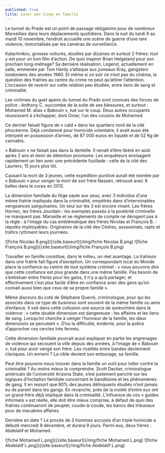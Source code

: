 ```yaml
---
published: true
title: Laver son linge en famille
---
```



Le tunnel du Prado est un point de passage obligatoire pour de nombreux Marseillais dans leurs déplacements quotidiens. Dans la nuit du lundi 9 au mardi 10 novembre, l’endroit accueille une scène de guerre d’une rare violence, immortalisée par les caméras de surveillance.

Kalachnikov, grosses voitures, douilles par dizaines et surtout 2 frères: tout y est pour un bon film d’action. De quoi inspirer Brian Helgeland pour son prochain long-métrage? Sa dernière réalisation, Legend, actuellement en salle, emmenée par Tom Hardy s’attaque aux jumeaux Kray, gangsters londoniens des années 1960. Et même si ce soir ce n’est pas du cinéma, la question des fratries au centre du crime ne peut qu’attirer l’attention. L’occasion de revenir sur cette relation peu étudiée, entre liens de sang et criminalité. 

Les victimes du guet apens du tunnel du Prado sont connues des forces de police : Anthony C. succombe de la suite de ses blessures, et surtout : Mohamed M. alias « Babouin », tué sur le coup. Deux autres occupants réussissent à s’échapper, dont Omar, l’un des cousins de Mohamed.  

Ce dernier faisait figure de « caïd » dans les quartiers nord de la cité phocéenne. Déjà condamné pour homicide volontaire, il avait aussi été interpelé en possession d’armes, de 87 000 euros en liquide et de 52 Kg de cannabis. 

« Babouin » ne faisait pas dans la dentelle. Il venait d’être libéré en août après 2 ans et demi de détention provisoire. Les enquêteurs envisagent rapidement un lien avec une précédente fusillade : celle de la cité des Lauriers, 15 jours plus tôt. 

Causant la mort de 3 jeunes, cette expédition punitive aurait été montée par « Babouin » pour venger la mort de son frère Nasseri, retrouvé avec 9 balles dans le corps en 2012. 

La dimension familiale du litige saute aux yeux, avec 3 individus d’une même fratrie impliqués dans la criminalité, empêtrés dans d’interminables vengeances sanguinaires. Un seul sur les 3 est encore vivant. Les frères Hornec, les frères Jourdain : les exemples passés à la postérité criminelle ne manquent pas. Marseille et se règlements de compte ne dérogent pas à la règle : à l’image du cas emblématique des frères Nicolas et François B. : réputés impitoyables. Originaires de la cité des Cèdres, assassinats, rapts et trafics rythment leurs journées. 

![fiche Nicolas B.png]({{site.baseurl}}/img/fiche Nicolas B.png)
![fiche François B.png]({{site.baseurl}}/img/fiche François B.png)


Travailler en famille constitue, dans le milieu, un réel avantage. La trahison dans une fratrie fait figure d’exception. Un correspondant local du Monde place la confiance au centre de tout système criminel : «  nous pouvons dire que cette confiance est plus grande dans une même famille. Pas besoin de s’entretuer entre frères pour les gains, il n’y a qu’à partager, et effectivement c’est plus facile d’être en confiance avec des gens qu’on connait aussi bien que ceux de sa propre famille ». 

Même discours du coté de Stéphane Querré, criminologue, pour qui les associés dans ce type de business sont souvent de la même famille ou amis d’enfance. Il voit dans cette collusion une source de surenchère dans la violence : « cette double dimension est dangereuse : les affaires et les liens de sang. Lorsqu’on cherche à venger l’honneur de la famille, les deux dimensions se percutent ». D’ou la difficulté, évidente, pour la police d’approcher ces cercles très fermés. 

Cette dimension familiale pourrait aussi expliquer en partie les engrenages de violence qui secouent la ville depuis des années, à l’image de « Babouin », tué pour avoir vengé son frère. Les rivalités entre bandes deviennent claniques. Un ennemi ? La cible devient son entourage, sa famille. 


Peut être pouvons-nous trouver dans la famille un outil pour lutter contre la criminalité ? Au moins mieux la comprendre. Scott Decker, criminologue américain de l’université Arizona State, s’est justement penché sur les logiques d’incitation familiale concernant le banditisme et les phénomènes de gang. Il en ressort que 80% des jeunes délinquants étudiés n’ont jamais eu de parent dans les gangs. En revanche, près de la moitié d’entre eux ont un grand frère déjà impliqué dans la criminalité. L’influence de ces « guides informels » est réelle, elle doit être mieux comprise, à défaut de quoi des fratries continueront de peupler, coude-à-coude, les bancs des tribunaux pour de macabres affaires. 

Dernière en date ? Le procès de 3 hommes accusés d’un triple homicide a débuté mercredi 9 décembre, et durera 9 jours. Parmi eux, deux frères : Abdelatif et Mohamed. 

![fiche Mohamed L.png]({{site.baseurl}}/img/fiche Mohamed L.png)
![fiche Abdelatif L.png]({{site.baseurl}}/img/fiche Abdelatif L.png)

